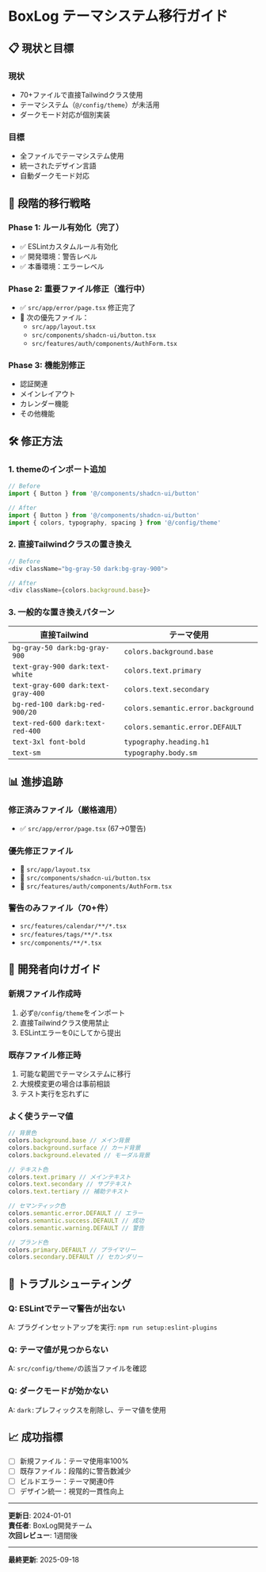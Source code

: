 # BoxLog テーマシステム移行ガイド

## 📋 現状と目標

### **現状**

- 70+ファイルで直接Tailwindクラス使用
- テーマシステム（`@/config/theme`）が未活用
- ダークモード対応が個別実装

### **目標**

- 全ファイルでテーマシステム使用
- 統一されたデザイン言語
- 自動ダークモード対応

## 🎯 段階的移行戦略

### **Phase 1: ルール有効化（完了）**

- ✅ ESLintカスタムルール有効化
- ✅ 開発環境：警告レベル
- ✅ 本番環境：エラーレベル

### **Phase 2: 重要ファイル修正（進行中）**

- ✅ `src/app/error/page.tsx` 修正完了
- 🔄 次の優先ファイル：
  - `src/app/layout.tsx`
  - `src/components/shadcn-ui/button.tsx`
  - `src/features/auth/components/AuthForm.tsx`

### **Phase 3: 機能別修正**

- 認証関連
- メインレイアウト
- カレンダー機能
- その他機能

## 🛠️ 修正方法

### **1. themeのインポート追加**

```typescript
// Before
import { Button } from '@/components/shadcn-ui/button'

// After
import { Button } from '@/components/shadcn-ui/button'
import { colors, typography, spacing } from '@/config/theme'
```

### **2. 直接Tailwindクラスの置き換え**

```typescript
// Before
<div className="bg-gray-50 dark:bg-gray-900">

// After
<div className={colors.background.base}>
```

### **3. 一般的な置き換えパターン**

| 直接Tailwind                       | テーマ使用                         |
| ---------------------------------- | ---------------------------------- |
| `bg-gray-50 dark:bg-gray-900`      | `colors.background.base`           |
| `text-gray-900 dark:text-white`    | `colors.text.primary`              |
| `text-gray-600 dark:text-gray-400` | `colors.text.secondary`            |
| `bg-red-100 dark:bg-red-900/20`    | `colors.semantic.error.background` |
| `text-red-600 dark:text-red-400`   | `colors.semantic.error.DEFAULT`    |
| `text-3xl font-bold`               | `typography.heading.h1`            |
| `text-sm`                          | `typography.body.sm`               |

## 📊 進捗追跡

### **修正済みファイル（厳格適用）**

- ✅ `src/app/error/page.tsx` (67→0警告)

### **優先修正ファイル**

- 🔄 `src/app/layout.tsx`
- 🔄 `src/components/shadcn-ui/button.tsx`
- 🔄 `src/features/auth/components/AuthForm.tsx`

### **警告のみファイル（70+件）**

- `src/features/calendar/**/*.tsx`
- `src/features/tags/**/*.tsx`
- `src/components/**/*.tsx`

## 🚀 開発者向けガイド

### **新規ファイル作成時**

1. 必ず`@/config/theme`をインポート
2. 直接Tailwindクラス使用禁止
3. ESLintエラーを0にしてから提出

### **既存ファイル修正時**

1. 可能な範囲でテーマシステムに移行
2. 大規模変更の場合は事前相談
3. テスト実行を忘れずに

### **よく使うテーマ値**

```typescript
// 背景色
colors.background.base // メイン背景
colors.background.surface // カード背景
colors.background.elevated // モーダル背景

// テキスト色
colors.text.primary // メインテキスト
colors.text.secondary // サブテキスト
colors.text.tertiary // 補助テキスト

// セマンティック色
colors.semantic.error.DEFAULT // エラー
colors.semantic.success.DEFAULT // 成功
colors.semantic.warning.DEFAULT // 警告

// ブランド色
colors.primary.DEFAULT // プライマリー
colors.secondary.DEFAULT // セカンダリー
```

## 🔧 トラブルシューティング

### **Q: ESLintでテーマ警告が出ない**

A: プラグインセットアップを実行: `npm run setup:eslint-plugins`

### **Q: テーマ値が見つからない**

A: `src/config/theme/`の該当ファイルを確認

### **Q: ダークモードが効かない**

A: `dark:`プレフィックスを削除し、テーマ値を使用

## 📈 成功指標

- [ ] 新規ファイル：テーマ使用率100%
- [ ] 既存ファイル：段階的に警告数減少
- [ ] ビルドエラー：テーマ関連0件
- [ ] デザイン統一：視覚的一貫性向上

---

**更新日**: 2024-01-01  
**責任者**: BoxLog開発チーム  
**次回レビュー**: 1週間後

---

**最終更新**: 2025-09-18
